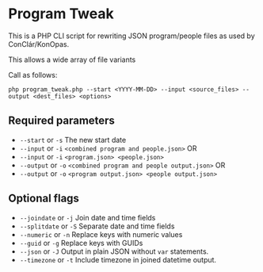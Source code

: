 # Program Tweak

This is a PHP CLI script for rewriting JSON program/people files as used by ConClár/KonOpas.

This allows a wide array of file variants 

Call as follows:

`php program_tweak.php --start <YYYY-MM-DD> --input <source_files> --output <dest_files> <options>`

## Required parameters

  - `--start` or `-s`  The new start date
  - `--input` or `-i` `<combined program and people.json>`   OR
  - `--input` or `-i` `<program.json> <people.json>`
  - `--output` or `-o` `<combined program and people output.json>`  OR
  - `--output` or `-o` `<program output.json> <people output.json>`

## Optional flags

  - `--joindate` or `-j`  Join date and time fields
  - `--splitdate` or `-S`  Separate date and time fields
  - `--numeric` or `-n`  Replace keys with numeric values
  - `--guid` or `-g`  Replace keys with GUIDs
  - `--json` or `-J`  Output in plain JSON without `var` statements.
  - `--timezone` or `-t`  Include timezone in joined datetime output.
